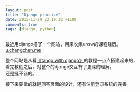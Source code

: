 ```yaml
---
layout: post
title: "Django practice"
date: 2015-11-29 23:19:32 +1100
comments: true
tags: [django, python]
---
```


最近用django搭了一个网站，用来收集unsw的课程经历。    
<a href="http://u.changchen.me" target="_blank">u.changchen.me</a>

<!--more-->
   

整个网站是从看[《tango with django》](http://www.tangowithdjango.com/book17/)的教程一点点搭建起来的，    
看完教程之后，对整个的django交互有了更深的理解。    
还是挺不错的。    


接下来要做的就是回答页面的设计，还有注册登录系统的完善。   
<img style="max-height:500px" class="lazy" data-original="/images/blog/151101_diary/1129-1.jpg"> 

